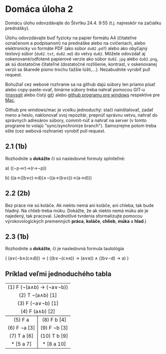 Domáca úloha 2
==============

Domácu úlohu odovzdávajte do Štvrtku 24.4. 9:55 (t.j. najneskôr
na začiatku prednášky).

Úlohu odovzdávajte buď fyzicky na papier formátu A4 (čitateľne označenom a
podpísanom) na prednáške alebo na cvičeniach, alebo elektronicky vo formáte PDF
(ako súbor `du02.pdf`) alebo ako obyčajný textový súbor (`du02.txt`, `du02.md`)
do vetvy `du02`.  Môžete odovzdať aj oskenované/odfotené
papierové verzie ako súbor `du02.jpg` alebo `du02.png`, ak sú dostatočne čitateľné
(dostatočné rozlíšenie, kontrast, v oskenovanej verzii sa škaredé písmo trochu
ťažšie lúšti,...). Nezabudnite vyrobiť pull request.

Bohužiaľ cez webové rozhranie sa na github dajú súbory len priamo písať alebo
copy-paste-ovať, binárne súbory treba nahrať pomocou
GIT-u ([msysgit](http://msysgit.github.io/) alebo čistý [git](http://git-scm.com/downloads))
alebo [github programu pre windows](http://windows.github.com/)
respektíve pre [Mac](http://mac.github.com/).

Github pre windows/mac je vcelku jednoduchý: stačí nainštalovať, zadať meno a heslo,
naklonovať svoj repozitár, prepnúť správnu vetvu, nahrať do správnych adresárov súbory,
commit-núť a nahrať na server (v tomto programe to volajú "sync/synchronize branch").
Samozrejme potom treba ešte (cez webová rozhranie) vyrobiť pull request.

## 2.1 (1b)

Rozhodnite a **dokážte** či sú nasledovné formuly splniteľné:

a) ((&not;p&rarr;r)&rarr;(r&rarr;&not;p))

b) ((a&rarr;((b&or;c)&rarr;d))&and;&not;((a&rarr;(b&or;c))&rarr;(a&rarr;d)))


## 2.2 (2b)
Bez práce nie sú koláče. Ak niekto nemá ani koláče, ani chleba, tak bude
hladný. Na chlieb treba múku. Dokážte, že ak niekto nemá múku ale je najedený,
tak pracoval. (Jednotlivé tvrdenia sformalizujte pomocou výrokovologických
premenných **práca**, **koláče**, **chlieb**, **múka** a **hlad**.)


## 2.3 (1b)

Rozhodnite a **dokážte**, či je nasledovná formula tautológia

( (a&or;(&not;b&and;(c&and;d))) &rarr;
( ((b&or;&not;(c&and;e)) &rarr; (a&or;e)) &and; ((b&or;&not;d) &rarr; a) )


## Príklad veľmi jednoduchého tabla
<table style="text-align: center;">
  <tr> <td colspan="2">(1) F (&not;(a&and;b) &rarr; (&not;a&or;&not;b))</td> </tr>
  <tr> <td colspan="2">(2) T &not;(a&and;b) [1]</td> </tr>
  <tr> <td colspan="2">(3) F (&not;a&or;&not;b) [1]</td> </tr>
  <tr> <td colspan="2" style="border-bottom: 1px solid black;">(4) F (a&and;b) [2]</td> </tr>
  <tr> <td style="border-right: 1px solid black;"> (5) F a          </td> <td> (8) F  b [4] </td></tr>
  <tr> <td style="border-right: 1px solid black;"> (6) F &not;a [3] </td> <td> (9) F &not;b [3] </td></tr>
  <tr> <td style="border-right: 1px solid black;"> (7) T a [6]      </td> <td> (10) T b  [9] </td></tr>
  <tr> <td style="border-right: 1px solid black;"> * [5 a 7]        </td> <td> * [8 a 10]</td></tr>
</table>

